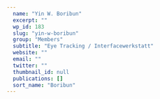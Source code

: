 ```yaml
---
  name: "Yin W. Boribun"
  excerpt: ""
  wp_id: 183
  slug: "yin-w-boribun"
  group: "Members"
  subtitle: "Eye Tracking / Interfacewerkstatt"
  website: ""
  email: ""
  twitter: ""
  thumbnail_id: null
  publications: []
  sort_name: "Boribun"
---
```

